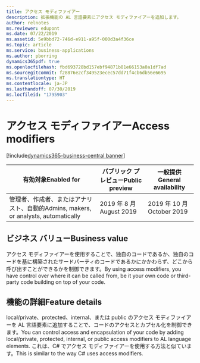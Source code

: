 ```yaml
---
title: アクセス モディファイアー
description: 拡張機能の AL 言語要素にアクセス モディファイアーを追加します。
author: relnotes
ms.reviewer: edupont
ms.date: 07/22/2019
ms.assetid: 5e9bbd72-746d-e911-a95f-000d3a4f36ce
ms.topic: article
ms.service: business-applications
ms.author: pborring
dynamics365pdf: true
ms.openlocfilehash: fbd693728bd157ebf94871b81e66153a0a1df7ad
ms.sourcegitcommit: f28876e2cf349523ecec57dd71f4cb6db56e6695
ms.translationtype: HT
ms.contentlocale: ja-JP
ms.lasthandoff: 07/30/2019
ms.locfileid: "1795903"
---
```

# <a name="access-modifiers"></a><span data-ttu-id="8cd45-103">アクセス モディファイアー</span><span class="sxs-lookup"><span data-stu-id="8cd45-103">Access modifiers</span></span>
[!include[dynamics365-business-central banner](../includes/dynamics365-business-central.md)]

| <span data-ttu-id="8cd45-104">有効対象</span><span class="sxs-lookup"><span data-stu-id="8cd45-104">Enabled for</span></span>    |  <span data-ttu-id="8cd45-105">パブリック プレビュー</span><span class="sxs-lookup"><span data-stu-id="8cd45-105">Public preview</span></span> | <span data-ttu-id="8cd45-106">一般提供</span><span class="sxs-lookup"><span data-stu-id="8cd45-106">General availability</span></span> | 
| ---------- | ---------- |---------- |
|<span data-ttu-id="8cd45-107">管理者、作成者、またはアナリスト、自動的</span><span class="sxs-lookup"><span data-stu-id="8cd45-107">Admins, makers, or analysts, automatically</span></span>|<span data-ttu-id="8cd45-108">2019 年 8 月</span><span class="sxs-lookup"><span data-stu-id="8cd45-108">August 2019</span></span>| <span data-ttu-id="8cd45-109">2019 年 10 月</span><span class="sxs-lookup"><span data-stu-id="8cd45-109">October 2019</span></span>|


## <a name="business-value"></a><span data-ttu-id="8cd45-110">ビジネス バリュー</span><span class="sxs-lookup"><span data-stu-id="8cd45-110">Business value</span></span>
<!-- bv start -->
<span data-ttu-id="8cd45-111">アクセス モディファイアーを使用することで、独自のコードであるか、独自のコードを基に構築されたサードパーティのコードであるかにかかわらず、どこから呼び出すことができるかを制御できます。</span><span class="sxs-lookup"><span data-stu-id="8cd45-111">By using access modifiers, you have control over where it can be called from, be it your own code or third-party code building on top of your code.</span></span>
<!-- bv end -->



## <a name="feature-details"></a><span data-ttu-id="8cd45-112">機能の詳細</span><span class="sxs-lookup"><span data-stu-id="8cd45-112">Feature details</span></span>
<!--feature detail start -->
<span data-ttu-id="8cd45-113">local/private、protected、internal、または public のアクセス モディファイアーを AL 言語要素に追加することで、コードのアクセスとカプセル化を制御できます。</span><span class="sxs-lookup"><span data-stu-id="8cd45-113">You can control access and encapsulation of your code by adding local/private, protected, internal, or public access modifiers to AL language elements.</span></span> <span data-ttu-id="8cd45-114">これは、C# でアクセス モディファイアーを使用する方法と似ています。</span><span class="sxs-lookup"><span data-stu-id="8cd45-114">This is similar to the way C# uses access modifiers.</span></span>
<!--feature detail end -->











